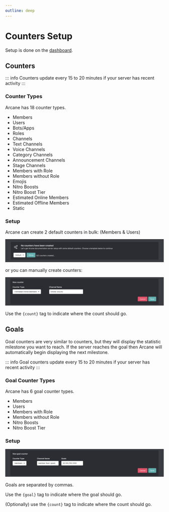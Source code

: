 ```yaml
---
outline: deep
---
```


# Counters Setup

Setup is done on the [dashboard](../../core/dashboard).

## Counters

::: info
Counters update every 15 to 20 minutes if your server has recent activity
:::

### Counter Types

Arcane has 18 counter types.

- Members
- Users
- Bots/Apps
- Roles
- Channels
- Text Channels
- Voice Channels
- Category Channels
- Announcement Channels
- Stage Channels
- Members with Role
- Members without Role
- Emojis
- Nitro Boosts
- Nitro Boost Tier
- Estimated Online Members
- Estimated Offline Members
- Static

### Setup

Arcane can create 2 default counters in bulk: (Members & Users)

![Counter default setup](../../images/counters/default.png)

or you can manually create counters:

![Counter manual setup](../../images/counters/manual.png)

Use the `{count}` tag to indicate where the count should go.

## Goals

Goal counters are very similar to counters, but they will display the statistic milestone you want to reach. If the server reaches the goal then Arcane will automatically begin displaying the next milestone.

::: info
Goal counters update every 15 to 20 minutes if your server has recent activity
:::

### Goal Counter Types

Arcane has 6 goal counter types.

- Members
- Users
- Members with Role
- Members without Role
- Nitro Boosts
- Nitro Boost Tier

### Setup

![Goal counter setup](../../images/counters/goal.png)

Goals are separated by commas.

Use the `{goal}` tag to indicate where the goal should go.

(Optionally) use the `{count}` tag to indicate where the count should go.
